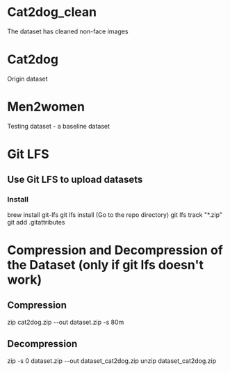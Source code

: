 # Cat2dog_clean
The dataset has cleaned non-face images

# Cat2dog
Origin dataset

# Men2women
Testing dataset - a baseline dataset

# Git LFS
## Use Git LFS to upload datasets
### Install
brew install git-lfs
git lfs install
(Go to the repo directory)
git lfs track "*.zip"
git add .gitattributes

# Compression and Decompression of the Dataset (only if git lfs doesn't work)
## Compression
zip cat2dog.zip --out dataset.zip -s 80m
## Decompression
zip -s 0 dataset.zip --out dataset_cat2dog.zip
unzip dataset_cat2dog.zip